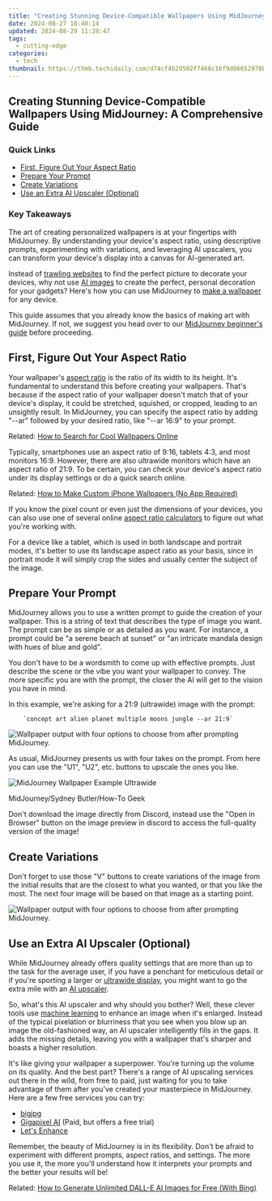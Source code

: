 ```yaml
---
title: "Creating Stunning Device-Compatible Wallpapers Using MidJourney: A Comprehensive Guide"
date: 2024-08-27 10:40:14
updated: 2024-08-29 11:28:47
tags:
  - cutting-edge
categories:
  - tech
thumbnail: https://thmb.techidaily.com/d74cf4b29502f7468c16f9d06652978b0acc41463aa1502d9a044d265c2e75a4.jpg
---
```


## Creating Stunning Device-Compatible Wallpapers Using MidJourney: A Comprehensive Guide

### Quick Links

* [First, Figure Out Your Aspect Ratio](https://win11-tips.techidaily.com/how-to-fix-the-windows-0x8007007e-error-code/)
* [Prepare Your Prompt](https://activate-lock.techidaily.com/in-2024-3-easy-methods-to-unlock-icloud-locked-iphone-11-pro-maxipadipod-by-drfone-ios/)
* [Create Variations](https://extra-lessons.techidaily.com/in-2024-convert-your-sbt-to-cutting-edge-srt-with-our-top-8-software-for-desktop-users/)
* [Use an Extra AI Upscaler (Optional)](https://www.howtogeek.com/894464/how-to-make-awesome-wallpapers-for-any-device-with-midjourney/#use-an-extra-ai-upscaler-optional)

### Key Takeaways

 The art of creating personalized wallpapers is at your fingertips with MidJourney. By understanding your device's aspect ratio, using descriptive prompts, experimenting with variations, and leveraging AI upscalers, you can transform your device's display into a canvas for AI-generated art.

 Instead of [trawling websites](https://technical-tips.techidaily.com/step-by-step-guide-upgrading-your-pc-with-a-new-graphics-card/) to find the perfect picture to decorate your devices, why not use [AI images](https://fox-info.techidaily.com/new-synthesize-stellar-titles-using-ai-insights/) to create the perfect, personal decoration for your gadgets? Here's how you can use MidJourney to [make a wallpaper](https://fox-blue.techidaily.com/new-essential-tips-for-creating-videos-with-windows-8-moviemaker-for-2024/) for any device.

 This guide assumes that you already know the basics of making art with MidJourney. If not, we suggest you head over to our [MidJourney beginner's guide](https://howto.techidaily.com/google-play-services-wont-update-12-fixes-are-here-on-motorola-moto-g73-5g-drfone-by-drfone-fix-android-problems-fix-android-problems/) before proceeding.

##  First, Figure Out Your Aspect Ratio

 Your wallpaper's [aspect ratio](https://youtube-lab.techidaily.com/e-stock-images-directly-from-trusted-4-youtube-vids/) is the ratio of its width to its height. It's fundamental to understand this before creating your wallpapers. That's because if the aspect ratio of your wallpaper doesn't match that of your device's display, it could be stretched, squished, or cropped, leading to an unsightly result. In MidJourney, you can specify the aspect ratio by adding "--ar" followed by your desired ratio, like "--ar 16:9" to your prompt.

Related: [How to Search for Cool Wallpapers Online](https://technical-tips.techidaily.com/step-by-step-guide-upgrading-your-pc-with-a-new-graphics-card/) 

 Typically, smartphones use an aspect ratio of 9:16, tablets 4:3, and most monitors 16:9\. However, there are also ultrawide monitors which have an aspect ratio of 21:9\. To be certain, you can check your device's aspect ratio under its display settings or do a quick search online.

Related: [How to Make Custom iPhone Wallpapers (No App Required)](https://fox-blue.techidaily.com/new-essential-tips-for-creating-videos-with-windows-8-moviemaker-for-2024/) 

 If you know the pixel count or even just the dimensions of your devices, you can also use one of several online [aspect ratio calculators](https://aspectratiocalculator.com/) to figure out what you're working with.

 For a device like a tablet, which is used in both landscape and portrait modes, it's better to use its landscape aspect ratio as your basis, since in portrait mode it will simply crop the sides and usually center the subject of the image.

##  Prepare Your Prompt

 MidJourney allows you to use a written prompt to guide the creation of your wallpaper. This is a string of text that describes the type of image you want. The prompt can be as simple or as detailed as you want. For instance, a prompt could be "a serene beach at sunset" or "an intricate mandala design with hues of blue and gold".

 You don't have to be a wordsmith to come up with effective prompts. Just describe the scene or the vibe you want your wallpaper to convey. The more specific you are with the prompt, the closer the AI will get to the vision you have in mind.

 In this example, we're asking for a 21:9 (ultrawide) image with the prompt:

        `concept art alien planet multiple moons jungle --ar 21:9`
    
![Wallpaper output with four options to choose from after prompting MidJourney.](https://static1.howtogeekimages.com/wordpress/wp-content/uploads/2023/05/Screenshot-2023-05-24-at-11.05.14.png) 

 As usual, MidJourney presents us with four takes on the prompt. From here you can use the "U1", "U2", etc. buttons to upscale the ones you like.

![MidJourney Wallpaper Example Ultrawide](https://static1.howtogeekimages.com/wordpress/wp-content/uploads/2023/05/MidJourney-Wallpaper-Example-Ultrawide.jpg) 

MidJourney/Sydney Butler/How-To Geek

 Don't download the image directly from Discord, instead use the "Open in Browser" button on the image preview in discord to access the full-quality version of the image!

##  Create Variations

 Don't forget to use those "V" buttons to create variations of the image from the initial results that are the closest to what you wanted, or that you like the most. The next four image will be based on that image as a starting point.

![Wallpaper output with four options to choose from after prompting MidJourney.](https://static1.howtogeekimages.com/wordpress/wp-content/uploads/2023/05/Screenshot-2023-05-24-at-11.05.14.png) 

##  Use an Extra AI Upscaler (Optional)

 While MidJourney already offers quality settings that are more than up to the task for the average user, if you have a penchant for meticulous detail or if you're sporting a larger or [ultrawide display](https://fox-friendly.techidaily.com/new-handheld-panorama-peacekeeper-360-stabilizer-for-2024/), you might want to go the extra mile with an [AI upscaler](https://unlock-android.techidaily.com/in-2024-lock-your-vivo-y36i-phone-in-style-the-top-5-gesture-lock-screen-apps-by-drfone-android/).

 So, what's this AI upscaler and why should you bother? Well, these clever tools use [machine learning](https://some-tips.techidaily.com/new-unleash-creative-potential-the-ultimate-hdr-guide/) to enhance an image when it's enlarged. Instead of the typical pixelation or blurriness that you see when you blow up an image the old-fashioned way, an AI upscaler intelligently fills in the gaps. It adds the missing details, leaving you with a wallpaper that's sharper and boasts a higher resolution.

 It's like giving your wallpaper a superpower. You're turning up the volume on its quality. And the best part? There's a range of AI upscaling services out there in the wild, from free to paid, just waiting for you to take advantage of them after you've created your masterpiece in MidJourney. Here are a few free services you can try:

* [bigjpg](https://bigjpg.com/)
* [Gigapixel AI](https://www.topazlabs.com/gigapixel-ai-it-really-works) (Paid, but offers a free trial)
* [Let's Enhance](https://letsenhance.io/)

 Remember, the beauty of MidJourney is in its flexibility. Don't be afraid to experiment with different prompts, aspect ratios, and settings. The more you use it, the more you'll understand how it interprets your prompts and the better your results will be!

Related: [How to Generate Unlimited DALL-E AI Images for Free (With Bing)](https://facebook-video-content.techidaily.com/2024-approved-social-networking-101-registering-with-facebook/)

<ins class="adsbygoogle"
     style="display:block"
     data-ad-format="autorelaxed"
     data-ad-client="ca-pub-7571918770474297"
     data-ad-slot="1223367746"></ins>



<ins class="adsbygoogle"
     style="display:block"
     data-ad-client="ca-pub-7571918770474297"
     data-ad-slot="8358498916"
     data-ad-format="auto"
     data-full-width-responsive="true"></ins>
